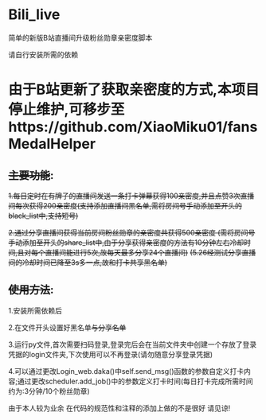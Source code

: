 # Bili_live

简单的新版B站直播间升级粉丝勋章亲密度脚本

请自行安装所需的依赖

# 由于B站更新了获取亲密度的方式,本项目停止维护,可移步至https://github.com/XiaoMiku01/fansMedalHelper

## ~~主要功能~~:

~~1.每日定时在有牌子的直播间发送一条打卡弹幕获得100亲密度,并且点赞3次直播间每次获得200亲密度(支持添加直播间黑名单,需将房间号手动添加至开头的black_list中,支持短号)~~

~~2.通过分享直播间获得当前房间粉丝勋章的亲密度共获得500亲密度 (需将房间号手动添加至开头的share_list中,由于分享获得亲密度的方法有10分钟左右冷却时间,且对每个直播间能进行5次,故每天最多分享24个直播间)~~
~~(5.26经测试分享直播间的冷却时间已降至3s多一点,故和打卡共享黑名单)~~



## ~~使用方法~~:

1.安装所需依赖后

2.在文件开头设置好黑名单~~与分享名单~~

3.运行py文件,首次需要扫码登录,登录完后会在当前文件夹中创建一个存放了登录凭据的login文件夹,下次使用可以不再登录(请勿随意分享登录凭据)

4.可以通过更改Login_web.daka()中self.send_msg()函数的参数自定义打卡内容;通过更改scheduler.add_job()中的参数定义打卡时间(每日打卡完成所需时间约为:3分钟/10个粉丝勋章)




由于本人较为业余 在代码的规范性和注释的添加上做的不是很好 请见谅!
